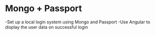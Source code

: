 # Mongo + Passport

-Set up a local login system using Mongo and Passport
-Use Angular to display the user data on successful login
